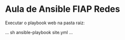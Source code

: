 # Aula de Ansible FIAP Redes

Executar o playbook web na pasta raiz:

...
   sh
ansible-playbook site.yml
...

